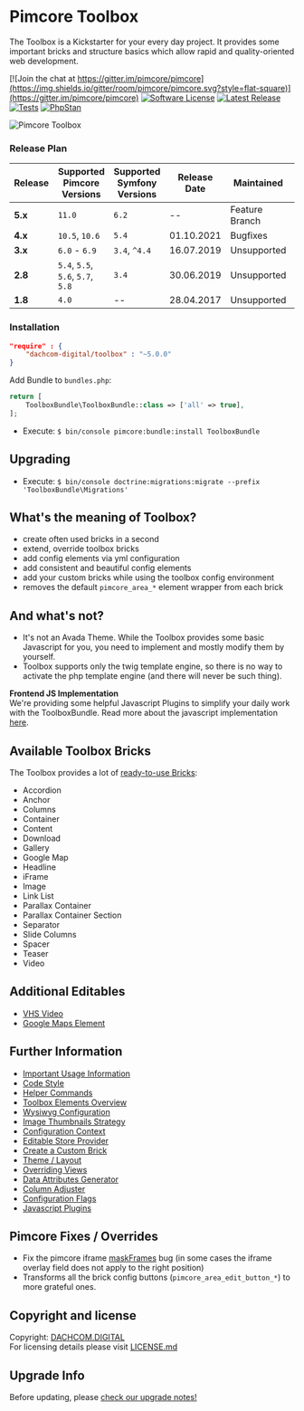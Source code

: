 # Pimcore Toolbox

The Toolbox is a Kickstarter for your every day project. It provides some important bricks and structure basics which allow rapid and quality-oriented web development. 

[![Join the chat at https://gitter.im/pimcore/pimcore](https://img.shields.io/gitter/room/pimcore/pimcore.svg?style=flat-square)](https://gitter.im/pimcore/pimcore)
[![Software License](https://img.shields.io/badge/license-GPLv3-brightgreen.svg?style=flat-square)](LICENSE.md)
[![Latest Release](https://img.shields.io/packagist/v/dachcom-digital/toolbox.svg?style=flat-square)](https://packagist.org/packages/dachcom-digital/toolbox)
[![Tests](https://img.shields.io/github/actions/workflow/status/dachcom-digital/pimcore-toolbox/.github/workflows/codeception.yaml?branch=master&style=flat-square&logo=github&label=codeception)](https://github.com/dachcom-digital/pimcore-toolbox/actions?query=workflow%3ACodeception+branch%3Amaster)
[![PhpStan](https://img.shields.io/github/actions/workflow/status/dachcom-digital/pimcore-toolbox/.github/workflows/php-stan.yaml?branch=master&style=flat-square&logo=github&label=phpstan%20level%204)](https://github.com/dachcom-digital/pimcore-toolbox/actions?query=workflow%3A"PHP+Stan"+branch%3Amaster)

![Pimcore Toolbox](https://user-images.githubusercontent.com/700119/135613598-a9ef2c69-9a44-41cd-8542-596a0322d3da.png)


### Release Plan

| Release | Supported Pimcore Versions        | Supported Symfony Versions | Release Date | Maintained     | Branch   |
|---------|-----------------------------------|----------------------------|--------------|----------------|----------|
| **5.x** | `11.0`                            | `6.2`                      | --           | Feature Branch | master   |
| **4.x** | `10.5`, `10.6`                    | `5.4`                      | 01.10.2021   | Bugfixes       | 4.x      |
| **3.x** | `6.0` - `6.9`                     | `3.4`, `^4.4`              | 16.07.2019   | Unsupported    | 3.x      |
| **2.8** | `5.4`, `5.5`, `5.6`, `5.7`, `5.8` | `3.4`                      | 30.06.2019   | Unsupported    | 2.8      |
| **1.8** | `4.0`                             | --                         | 28.04.2017   | Unsupported    | pimcore4 |

### Installation  

```json
"require" : {
    "dachcom-digital/toolbox" : "~5.0.0"
}
```

Add Bundle to `bundles.php`:
```php
return [
    ToolboxBundle\ToolboxBundle::class => ['all' => true],
];
```

- Execute: `$ bin/console pimcore:bundle:install ToolboxBundle`

## Upgrading
- Execute: `$ bin/console doctrine:migrations:migrate --prefix 'ToolboxBundle\Migrations'`

## What's the meaning of Toolbox?
- create often used bricks in a second
- extend, override toolbox bricks 
- add config elements via yml configuration
- add consistent and beautiful config elements
- add your custom bricks while using the toolbox config environment
- removes the default `pimcore_area_*` element wrapper from each brick

## And what's not?
- It's not an Avada Theme. While the Toolbox provides some basic Javascript for you, you need to implement and mostly modify them by yourself.
- Toolbox supports only the twig template engine, so there is no way to activate the php template engine (and there will never be such thing).

**Frontend JS Implementation**  
We're providing some helpful Javascript Plugins to simplify your daily work with the ToolboxBundle. 
Read more about the javascript implementation [here](docs/80_Javascript.md).

## Available Toolbox Bricks 

The Toolbox provides a lot of [ready-to-use Bricks](docs/11_ElementsOverview.md):

- Accordion
- Anchor
- Columns
- Container
- Content
- Download
- Gallery
- Google Map
- Headline
- iFrame
- Image
- Link List
- Parallax Container
- Parallax Container Section
- Separator
- Slide Columns
- Spacer
- Teaser
- Video

## Additional Editables
- [VHS Video](docs/21_VhsElement.md)
- [Google Maps Element](docs/22_GoogleMapsElement.md)

## Further Information
- [Important Usage Information](docs/0_Usage.md)
- [Code Style](docs/1_CodeStyle.md)
- [Helper Commands](docs/2_Commands.md)
- [Toolbox Elements Overview](docs/11_ElementsOverview.md)
- [Wysiwyg Configuration](docs/13_Wysiwyg_Editor.md)
- [Image Thumbnails Strategy](docs/14_ImageThumbnails.md)
- [Configuration Context](docs/15_Context.md)
- [Editable Store Provider](docs/16_EditableStoreProvider.md)
- [Create a Custom Brick](docs/10_CustomBricks.md)
- [Theme / Layout](docs/30_ToolboxTheme.md)
- [Overriding Views](docs/31_OverridingViews.md)
- [Data Attributes Generator](docs/40_DataAttributesGenerator.md)
- [Column Adjuster](docs/60_ColumnAdjuster.md)
- [Configuration Flags](docs/70_ConfigurationFlags.md)
- [Javascript Plugins](docs/80_Javascript.md)

## Pimcore Fixes / Overrides
- Fix the pimcore iframe [maskFrames](src/ToolboxBundle/Resources/public/js/document/edit.js) bug (in some cases the iframe overlay field does not apply to the right position)
- Transforms all the brick config buttons (`pimcore_area_edit_button_*`) to more grateful ones.

## Copyright and license
Copyright: [DACHCOM.DIGITAL](http://dachcom-digital.ch)  
For licensing details please visit [LICENSE.md](LICENSE.md)  

## Upgrade Info
Before updating, please [check our upgrade notes!](UPGRADE.md)
